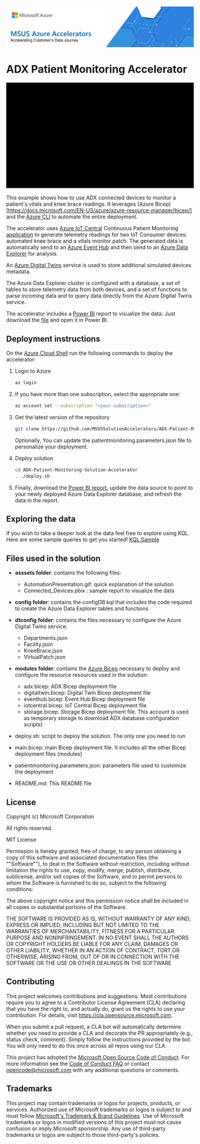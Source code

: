 ![MSUS Solution Accelerator](./images/MSUS%20Solution%20Accelerator%20Banner%20Two_981.png)

# ADX Patient Monitoring Accelerator

![alt tag](./assets/AutomationPresentation.gif)

This example shows how to use ADX connected devices to monitor a patient's vitals and knee brace readings. It leverages (Azure Bicep)[https://docs.microsoft.com/EN-US/azure/azure-resource-manager/bicep/] and the [Azure CLI](https://docs.microsoft.com/en-us/cli/azure/) to automate the entire deployment.

The accelerator uses [Azure IoT Central](https://azure.microsoft.com/en-us/services/iot-central/) Continuous Patient Monitoring [application](https://docs.microsoft.com/en-us/azure/iot-central/core/concepts-app-templates#continuous-patient-monitoring) to generate telemetry readings for two IoT Consumer devices: automated knee brace and a vitals monitor patch. The generated data is automatically send to an [Azure Event Hub](https://azure.microsoft.com/en-us/services/event-hubs/) and then send to an [Azure Data Explorer](https://azure.microsoft.com/en-us/services/data-explorer/) for analysis.

An [Azure Digital Twins](https://azure.microsoft.com/en-us/services/digital-twins/) service is used to store additional simulated devices metadata.

The Azure Data Explorer cluster is configured with a database, a set of tables to store telemetry data from both devices, and a set of functions to parse incoming data and to query data directly from the Azure Digital Twins service.

The accelerator includes a [Power BI](https://powerbi.microsoft.com/en-us/) report to visualize the data. Just download the [file](/assets/Connected_Devices.pbix) and open it in Power BI.  

## Deployment instructions

On the [Azure Cloud Shell](https://shell.azure.com/) run the following commands to deploy the accelerator:
1. Login to Azure
    ```bash
    az login
    ```

2. If you have more than one subscription, select the appropriate one:
    ```bash
    az account set --subscription "<your-subscription>"
    ```

3. Get the latest version of the repository
    ```bash
    git clone https://github.com/MSUSSolutionAccelerators/ADX-Patient-Monitoring-Solution-Accelerator.git
    ```
    Optionally, You can update the patientmonitoring.parameters.json file to personalize your deployment.

4. Deploy solution
    ```bash
    cd ADX-Patient-Monitoring-Solution-Accelerator
    . ./deploy.sh
    ```

5. Finally, download the [Power BI report](/assets/Connected_Devices.pbix), update the data source to point to your newly deployed Azure Data Explorer database, and refresh the data in the report.

## Exploring the data

If you wish to take a deeper look at the data feel free to explore using KQL. Here are some sample queries to get you started! [KQL Sample](kqlsample/Sample.kql)

## Files used in the solution

- **asssets folder**: contains the following files:
  - AutomationPresentation.gif: quick explanation of the solution
  - Connected_Devices.pbix : sample report to visualize the data

- **config folder**: contains the configDB.kql that includes the code required to create the Azure Data Explorer tables and functions

- **dtconfig folder**: contains the files necessary to configure the Azure Digital Twins service:
  - Departments.json
  - Facility.json
  - KneeBrace.json
  - VirtualPatch.json

- **modules folder**: contains the [Azure Bicep](https://docs.microsoft.com/EN-US/azure/azure-resource-manager/bicep/) necessary to deploy and configure the resource resources used in the solution:
  - adx.bicep: ADX Bicep deployment file
  - digitaltwin.bicep: Digital Twin Bicep deployment file
  - eventhub.bicep: Event Hub Bicep deployment file
  - iotcentral.bicep: IoT Central Bicep deployment file
  - storage.bicep: Storage Bicep deployment file. This account is used as temporary storage to download ADX database configuration scripts)

- deploy.sh: script to deploy the solution. The only one you need to run 
- main.bicep: main Bicep deployment file. It includes all the other Bicep deployment files (modules)
- patientmonitoring.parameters.json: parameters file used to customize the deployment
- README.md: This README file

## License

Copyright (c) Microsoft Corporation

All rights reserved.

MIT License

Permission is hereby granted, free of charge, to any person obtaining a copy of this software and associated documentation files (the ""Software""), to deal in the Software without restriction, including without limitation the rights to use, copy, modify, merge, publish, distribute, sublicense, and/or sell copies of the Software, and to permit persons to whom the Software is furnished to do so, subject to the following conditions:

The above copyright notice and this permission notice shall be included in all copies or substantial portions of the Software.

THE SOFTWARE IS PROVIDED AS IS, WITHOUT WARRANTY OF ANY KIND, EXPRESS OR IMPLIED, INCLUDING BUT NOT LIMITED TO THE WARRANTIES OF MERCHANTABILITY, FITNESS FOR A PARTICULAR PURPOSE AND NONINFRINGEMENT. IN NO EVENT SHALL THE AUTHORS OR COPYRIGHT HOLDERS BE LIABLE FOR ANY CLAIM, DAMAGES OR OTHER LIABILITY, WHETHER IN AN ACTION OF CONTRACT, TORT OR OTHERWISE, ARISING FROM, OUT OF OR IN CONNECTION WITH THE SOFTWARE OR THE USE OR OTHER DEALINGS IN THE SOFTWARE

## Contributing

This project welcomes contributions and suggestions.  Most contributions require you to agree to a
Contributor License Agreement (CLA) declaring that you have the right to, and actually do, grant us
the rights to use your contribution. For details, visit https://cla.opensource.microsoft.com.

When you submit a pull request, a CLA bot will automatically determine whether you need to provide
a CLA and decorate the PR appropriately (e.g., status check, comment). Simply follow the instructions
provided by the bot. You will only need to do this once across all repos using our CLA.

This project has adopted the [Microsoft Open Source Code of Conduct](https://opensource.microsoft.com/codeofconduct/).
For more information see the [Code of Conduct FAQ](https://opensource.microsoft.com/codeofconduct/faq/) or
contact [opencode@microsoft.com](mailto:opencode@microsoft.com) with any additional questions or comments.

## Trademarks

This project may contain trademarks or logos for projects, products, or services. Authorized use of Microsoft 
trademarks or logos is subject to and must follow 
[Microsoft's Trademark & Brand Guidelines](https://www.microsoft.com/en-us/legal/intellectualproperty/trademarks/usage/general).
Use of Microsoft trademarks or logos in modified versions of this project must not cause confusion or imply Microsoft sponsorship.
Any use of third-party trademarks or logos are subject to those third-party's policies.
